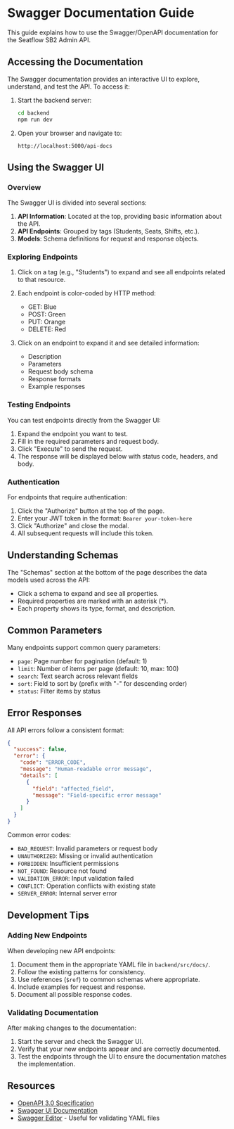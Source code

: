 # Swagger Documentation Guide

This guide explains how to use the Swagger/OpenAPI documentation for the Seatflow SB2 Admin API.

## Accessing the Documentation

The Swagger documentation provides an interactive UI to explore, understand, and test the API. To access it:

1. Start the backend server:
   ```bash
   cd backend
   npm run dev
   ```

2. Open your browser and navigate to:
   ```
   http://localhost:5000/api-docs
   ```

## Using the Swagger UI

### Overview

The Swagger UI is divided into several sections:

1. **API Information**: Located at the top, providing basic information about the API.
2. **API Endpoints**: Grouped by tags (Students, Seats, Shifts, etc.).
3. **Models**: Schema definitions for request and response objects.

### Exploring Endpoints

1. Click on a tag (e.g., "Students") to expand and see all endpoints related to that resource.
2. Each endpoint is color-coded by HTTP method:
   - GET: Blue
   - POST: Green
   - PUT: Orange
   - DELETE: Red

3. Click on an endpoint to expand it and see detailed information:
   - Description
   - Parameters
   - Request body schema
   - Response formats
   - Example responses

### Testing Endpoints

You can test endpoints directly from the Swagger UI:

1. Expand the endpoint you want to test.
2. Fill in the required parameters and request body.
3. Click "Execute" to send the request.
4. The response will be displayed below with status code, headers, and body.

### Authentication

For endpoints that require authentication:

1. Click the "Authorize" button at the top of the page.
2. Enter your JWT token in the format: `Bearer your-token-here`
3. Click "Authorize" and close the modal.
4. All subsequent requests will include this token.

## Understanding Schemas

The "Schemas" section at the bottom of the page describes the data models used across the API:

- Click a schema to expand and see all properties.
- Required properties are marked with an asterisk (*).
- Each property shows its type, format, and description.

## Common Parameters

Many endpoints support common query parameters:

- `page`: Page number for pagination (default: 1)
- `limit`: Number of items per page (default: 10, max: 100)
- `search`: Text search across relevant fields
- `sort`: Field to sort by (prefix with "-" for descending order)
- `status`: Filter items by status

## Error Responses

All API errors follow a consistent format:

```json
{
  "success": false,
  "error": {
    "code": "ERROR_CODE",
    "message": "Human-readable error message",
    "details": [
      {
        "field": "affected_field",
        "message": "Field-specific error message"
      }
    ]
  }
}
```

Common error codes:

- `BAD_REQUEST`: Invalid parameters or request body
- `UNAUTHORIZED`: Missing or invalid authentication
- `FORBIDDEN`: Insufficient permissions
- `NOT_FOUND`: Resource not found
- `VALIDATION_ERROR`: Input validation failed
- `CONFLICT`: Operation conflicts with existing state
- `SERVER_ERROR`: Internal server error

## Development Tips

### Adding New Endpoints

When developing new API endpoints:

1. Document them in the appropriate YAML file in `backend/src/docs/`.
2. Follow the existing patterns for consistency.
3. Use references (`$ref`) to common schemas where appropriate.
4. Include examples for request and response.
5. Document all possible response codes.

### Validating Documentation

After making changes to the documentation:

1. Start the server and check the Swagger UI.
2. Verify that your new endpoints appear and are correctly documented.
3. Test the endpoints through the UI to ensure the documentation matches the implementation.

## Resources

- [OpenAPI 3.0 Specification](https://swagger.io/specification/)
- [Swagger UI Documentation](https://swagger.io/tools/swagger-ui/)
- [Swagger Editor](https://editor.swagger.io/) - Useful for validating YAML files 